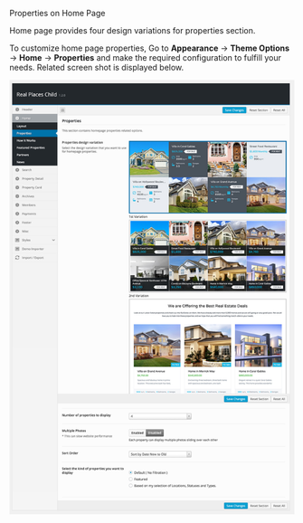 Properties on Home Page

Home page provides four design variations for properties section. 

To customize home page properties, Go to <strong>Appearance</strong> &rarr; <strong>Theme Options</strong> &rarr; <strong>Home</strong> &rarr; <strong>Properties</strong> and make the required configuration to fulfill your needs. Related screen shot is displayed below.

![Real Places Theme](images/home/17.jpg)